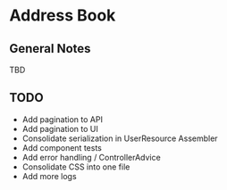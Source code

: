 # Address Book

## General Notes

TBD

## TODO
* Add pagination to API
* Add pagination to UI
* Consolidate serialization in UserResource Assembler
* Add component tests
* Add error handling / ControllerAdvice
* Consolidate CSS into one file
* Add more logs